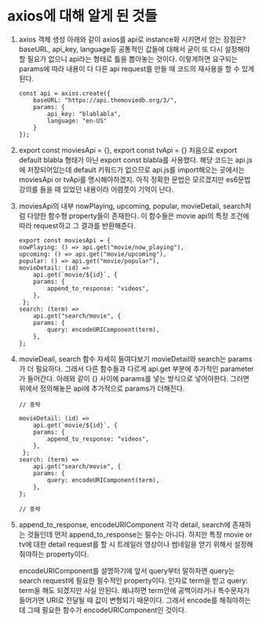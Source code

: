 # axios에 대해 알게 된 것들

1. axios 객체 생성
   아래와 같이 axios를 api로 instance화 시키면서 얻는 장점은?
   baseURL, api_key, language등 공통적인 값들에 대해서 굳이 또 다시 설정해야할 필요가 없으니 api라는 형태로 틀을 뽑아놓는 것이다. 이렇게하면 요구되는 params에 따라 내용이 다 다른 api request를 만들 때 코드의 재사용을 할 수 있게 된다.

   ```
   const api = axios.create({
       baseURL: "https://api.themoviedb.org/3/",
       params: {
           api_key: "blablabla",
           language: "en-US"
       }
   });
   ```

2. export const moviesApi = {}, export const tvApi = {}
   처음으로 export default blabla 형태가 아닌 export const blabla를 사용했다. 해당 코드는 api.js에 저장되어있는데 default 키워드가 없으므로 api.js를 import해오는 곳에서는 moviesApi or tvApi를 명시해야하겠지. 아직 정확한 문법은 모르겠지만 es6문법 강의를 들을 때 있었던 내용이라 어렴풋이 기억이 난다.

3. moviesApi의 내부
   nowPlaying, upcoming, popular, movieDetail, search처럼 다양한 함수형 property들이 존재한다. 이 함수들은 movie api의 특정 조건에 따라 request하고 그 결과를 반환해준다.

   ```
   export const moviesApi = {
   nowPlaying: () => api.get("movie/now_playing"),
   upcoming: () => api.get("movie/upcoming"),
   popular: () => api.get("movie/popular"),
   movieDetail: (id) =>
       api.get(`movie/${id}`, {
       params: {
           append_to_response: "videos",
       },
    };
   search: (term) =>
       api.get("search/movie", {
       params: {
           query: encodeURIComponent(term),
       },
   };
   ```

4. movieDeail, search 함수 자세히 들여다보기
   movieDetail와 search는 params가 더 필요하다. 그래서 다른 함수들과 다르게 api.get 부분에 추가적인 parameter가 들어간다. 아래와 같이 {} 사이에 params를 넣는 방식으로 넣어야한다. 그러면 위에서 정의해놓은 api에 추가적으로 params가 더해진다.

   ```
   // 중략

   movieDetail: (id) =>
       api.get(`movie/${id}`, {
       params: {
           append_to_response: "videos",
       },
    };
   search: (term) =>
       api.get("search/movie", {
       params: {
           query: encodeURIComponent(term),
       },
   };

   // 중략
   ```

5. append_to_response, encodeURIComponent
   각각 detail, search에 존재하는 것들인데 먼저 append_to_response는 필수는 아니다. 하지만 특정 movie or tv에 대한 detail request를 할 시 트레일러 영상이나 썸네일을 얻기 위해서 설정해줘야하는 property이다.

   encodeURIComponent를 설명하기에 앞서 query부터 말하자면 query는 search request에 필요한 필수적인 property이다. 인자로 term을 받고 query: term을 해도 되겠지만 사실 안된다. 왜냐하면 term안에 공백이라거나 특수문자가 들어가면 URI로 전달될 때 값이 변형되기 때문이다. 그래서 encode를 해줘야하는데 그때 필요한 함수가 encodeURIComponent인 것이다.
